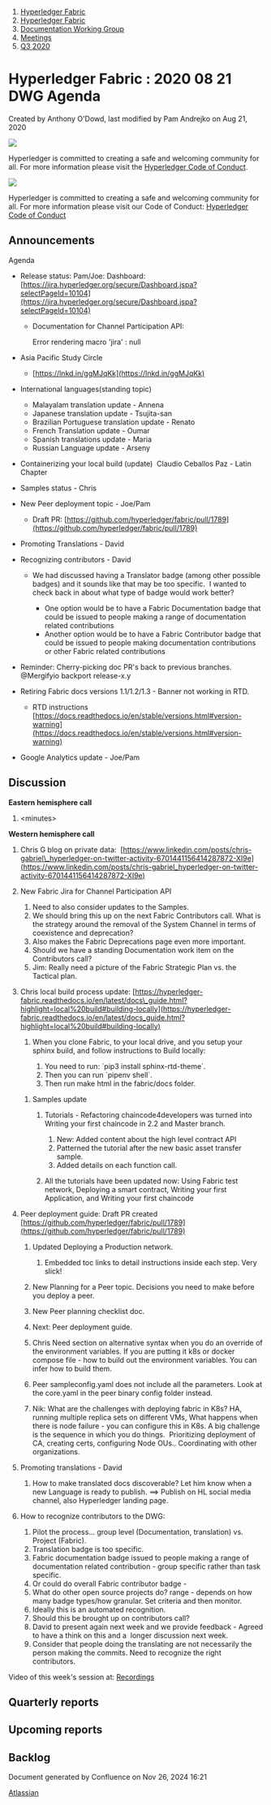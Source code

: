 1. [Hyperledger Fabric](index.html)
2. [Hyperledger Fabric](Hyperledger-Fabric_22839309.html)
3. [Documentation Working Group](Documentation-Working-Group_22839782.html)
4. [Meetings](Meetings_22839778.html)
5. [Q3 2020](Q3-2020_22842040.html)

# Hyperledger Fabric : 2020 08 21 DWG Agenda

Created by Anthony O'Dowd, last modified by Pam Andrejko on Aug 21, 2020

![](https://wiki.hyperledger.org/download/attachments/2392771/welcome.png?version=2&modificationDate=1572450107000&api=v2)

Hyperledger is committed to creating a safe and welcoming community for all. For more information please visit the [Hyperledger Code of Conduct](https://lf-hyperledger.atlassian.net/wiki/spaces/HYP/pages/19595281/Hyperledger+Code+of+Conduct).

![](https://wiki.hyperledger.org/download/attachments/29034696/Antitrustnotice.png?version=1&modificationDate=1581695654000&api=v2)

Hyperledger is committed to creating a safe and welcoming community for all. For more information please visit our Code of Conduct: [Hyperledger Code of Conduct](https://lf-hyperledger.atlassian.net/wiki/spaces/HYP/pages/19595281/Hyperledger+Code+of+Conduct)

## Announcements

Agenda

- Release status: Pam/Joe: Dashboard: [https://jira.hyperledger.org/secure/Dashboard.jspa?selectPageId=10104](https://jira.hyperledger.org/secure/Dashboard.jspa?selectPageId=10104)
  
  - Documentation for Channel Participation API:
    
    Error rendering macro 'jira' : null
- Asia Pacific Study Circle
  
  - [https://lnkd.in/ggMJqKk](https://lnkd.in/ggMJqKk)
- International languages(standing topic)
  
  - Malayalam translation update - Annena
  - Japanese translation update - Tsujita-san
  - Brazilian Portuguese translation update - Renato
  - French Translation update - Oumar
  - Spanish translations update - Maria
  - Russian Language update - Arseny
- Containerizing your local build (update)  Claudio Ceballos Paz - Latin Chapter 
  
- Samples status - Chris
- New Peer deployment topic - Joe/Pam
  
  - Draft PR: [https://github.com/hyperledger/fabric/pull/1789](https://github.com/hyperledger/fabric/pull/1789)
- Promoting Translations - David
  
- Recognizing contributors - David
  
  - We had discussed having a Translator badge (among other possible badges) and it sounds like that may be too specific.  I wanted to check back in about what type of badge would work better?
    
    - One option would be to have a Fabric Documentation badge that could be issued to people making a range of documentation related contributions
    - Another option would be to have a Fabric Contributor badge that could be issued to people making documentation contributions or other Fabric related contributions
- Reminder: Cherry-picking doc PR's back to previous branches. @Mergifyio backport release-x.y
- Retiring Fabric docs versions 1.1/1.2/1.3 - Banner not working in RTD.
  
  - RTD instructions [https://docs.readthedocs.io/en/stable/versions.html#version-warning](https://docs.readthedocs.io/en/stable/versions.html#version-warning)
- Google Analytics update - Joe/Pam

## Discussion

**Eastern hemisphere call**

1. &lt;minutes&gt;

**Western hemisphere call**

1. Chris G blog on private data:  [https://www.linkedin.com/posts/chris-gabriel\_hyperledger-on-twitter-activity-6701441156414287872-XI9e](https://www.linkedin.com/posts/chris-gabriel_hyperledger-on-twitter-activity-6701441156414287872-XI9e)
2. New Fabric Jira for Channel Participation API
   
   1. Need to also consider updates to the Samples.
   2. We should bring this up on the next Fabric Contributors call. What is the strategy around the removal of the System Channel in terms of coexistence and deprecation?
   3. Also makes the Fabric Deprecations page even more important.
   4. Should we have a standing Documentation work item on the Contributors call?
   5. Jim: Really need a picture of the Fabric Strategic Plan vs. the Tactical plan.
3. Chris local build process update: [https://hyperledger-fabric.readthedocs.io/en/latest/docs\_guide.html?highlight=local%20build#building-locally](https://hyperledger-fabric.readthedocs.io/en/latest/docs_guide.html?highlight=local%20build#building-locally)
   
   1. When you clone Fabric, to your local drive, and you setup your sphinx build, and follow instructions to Build locally:
      
      1. You need to run: \`pip3 install sphinx-rtd-theme\`.
      2. Then you can run \`pipenv shell\`.
      3. Then run make html in the fabric/docs folder.
   
   <!--THE END-->
   
   1. Samples update
      
      1. Tutorials - Refactoring chaincode4developers was turned into Writing your first chaincode in 2.2 and Master branch.
         
         1. New: Added content about the high level contract API
         2. Patterned the tutorial after the new basic asset transfer sample.
         3. Added details on each function call.
      2. All the tutorials have been updated now: Using Fabric test network, Deploying a smart contract, Writing your first Application, and Writing your first chaincode
4. Peer deployment guide: Draft PR created [https://github.com/hyperledger/fabric/pull/1789](https://github.com/hyperledger/fabric/pull/1789)
   
   1. Updated Deploying a Production network.
      
      1. Embedded toc links to detail instructions inside each step. Very slick!
   2. New Planning for a Peer topic. Decisions you need to make before you deploy a peer.
   3. New Peer planning checklist doc.
   4. Next: Peer deployment guide.
   5. Chris Need section on alternative syntax when you do an override of the environment variables. If you are putting it k8s or docker compose file - how to build out the environment variables. You can infer how to build them.
   6. Peer sampleconfig.yaml does not include all the parameters. Look at the core.yaml in the peer binary config folder instead.
   7. Nik: What are the challenges with deploying fabric in K8s? HA, running multiple replica sets on different VMs, What happens when there is node failure - you can configure this in K8s. A big challenge is the sequence in which you do things.  Prioritizing deployment of CA, creating certs, configuring Node OUs.. Coordinating with other organizations.
5. Promoting translations - David
   
   1. How to make translated docs discoverable? Let him know when a new Language is ready to publish. ==&gt; Publish on HL social media channel, also Hyperledger landing page.
6. How to recognize contributors to the DWG:
   
   1. Pilot the process... group level (Documentation, translation) vs. Project (Fabric).
   2. Translation badge is too specific.
   3. Fabric documentation badge issued to people making a range of documentation related contribution - group specific rather than task specific.
   4. Or could do overall Fabric contributor badge -
   5. What do other open source projects do? range - depends on how many badge types/how granular. Set criteria and then monitor.
   6. Ideally this is an automated recognition.
   7. Should this be brought up on contributors call?
   8. David to present again next week and we provide feedback - Agreed to have a think on this and a  longer discussion next week.
   9. Consider that people doing the translating are not necessarily the person making the commits. Need to recognize the right contributors.

Video of this week's session at: [Recordings](https://lf-hyperledger.atlassian.net/wiki/display/fabric/Recordings)

## Quarterly reports

## Upcoming reports

## Backlog

Document generated by Confluence on Nov 26, 2024 16:21

[Atlassian](http://www.atlassian.com/)
